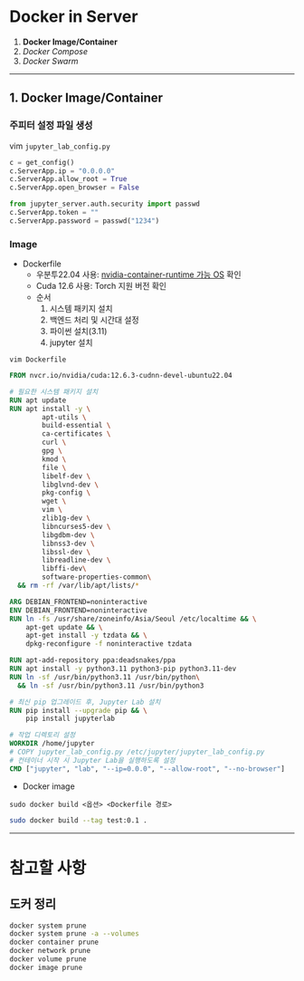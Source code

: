 # Docker in Server
1. **Docker Image/Container**
1. *Docker Compose*
1. *Docker Swarm*
---
## 1. Docker Image/Container
### 주피터 설정 파일 생성
vim `jupyter_lab_config.py`
```python
c = get_config()
c.ServerApp.ip = "0.0.0.0"
c.ServerApp.allow_root = True
c.ServerApp.open_browser = False

from jupyter_server.auth.security import passwd
c.ServerApp.token = ""
c.ServerApp.password = passwd("1234")
```
### Image
- Dockerfile
  - 우분투22.04 사용: [nvidia-container-runtime 가능 OS](https://nvidia.github.io/nvidia-container-runtime/) 확인
  - Cuda 12.6 사용: Torch 지원 버전 확인
  - 순서
    1. 시스템 패키지 설치
    1. 백엔드 처리 및 시간대 설정
    1. 파이썬 설치(3.11)
    1. jupyter 설치

`vim Dockerfile`
```Dockerfile
FROM nvcr.io/nvidia/cuda:12.6.3-cudnn-devel-ubuntu22.04

# 필요한 시스템 패키지 설치
RUN apt update
RUN apt install -y \
        apt-utils \
        build-essential \
        ca-certificates \
        curl \
        gpg \
        kmod \
        file \
        libelf-dev \
        libglvnd-dev \
        pkg-config \
        wget \
        vim \
        zlib1g-dev \
        libncurses5-dev \
        libgdbm-dev \
        libnss3-dev \
        libssl-dev \
        libreadline-dev \
        libffi-dev\
        software-properties-common\
  && rm -rf /var/lib/apt/lists/*

ARG DEBIAN_FRONTEND=noninteractive
ENV DEBIAN_FRONTEND=noninteractive
RUN ln -fs /usr/share/zoneinfo/Asia/Seoul /etc/localtime && \
    apt-get update && \
    apt-get install -y tzdata && \
    dpkg-reconfigure -f noninteractive tzdata

RUN apt-add-repository ppa:deadsnakes/ppa
RUN apt install -y python3.11 python3-pip python3.11-dev
RUN ln -sf /usr/bin/python3.11 /usr/bin/python\
  && ln -sf /usr/bin/python3.11 /usr/bin/python3

# 최신 pip 업그레이드 후, Jupyter Lab 설치
RUN pip install --upgrade pip && \
    pip install jupyterlab

# 작업 디렉토리 설정
WORKDIR /home/jupyter
# COPY jupyter_lab_config.py /etc/jupyter/jupyter_lab_config.py
# 컨테이너 시작 시 Jupyter Lab을 실행하도록 설정
CMD ["jupyter", "lab", "--ip=0.0.0", "--allow-root", "--no-browser"]
```

- Docker image

`sudo docker build <옵션> <Dockerfile 경로>`
```bash
sudo docker build --tag test:0.1 .
```

---
# 참고할 사항
## 도커 정리
```bash
docker system prune
docker system prune -a --volumes
docker container prune
docker network prune
docker volume prune
docker image prune
```